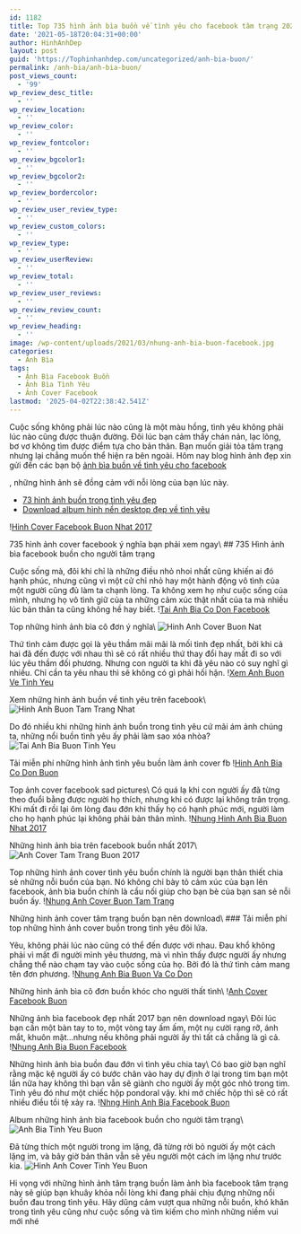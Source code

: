 ```yaml
---
id: 1182
title: Top 735 hình ảnh bìa buồn về tình yêu cho facebook tâm trạng 2021
date: '2021-05-18T20:04:31+00:00'
author: HinhAnhDep
layout: post
guid: 'https://Tophinhanhdep.com/uncategorized/anh-bia-buon/'
permalink: /anh-bia/anh-bia-buon/
post_views_count:
  - '99'
wp_review_desc_title:
  - ''
wp_review_location:
  - ''
wp_review_color:
  - ''
wp_review_fontcolor:
  - ''
wp_review_bgcolor1:
  - ''
wp_review_bgcolor2:
  - ''
wp_review_bordercolor:
  - ''
wp_review_user_review_type:
  - ''
wp_review_custom_colors:
  - ''
wp_review_type:
  - ''
wp_review_userReview:
  - ''
wp_review_total:
  - ''
wp_review_user_reviews:
  - ''
wp_review_review_count:
  - ''
wp_review_heading:
  - ''
image: /wp-content/uploads/2021/03/nhung-anh-bia-buon-facebook.jpg
categories:
  - Ảnh Bìa
tags:
  - Ảnh Bìa Facebook Buồn
  - Ảnh Bìa Tình Yêu
  - Ảnh Cover Facebook
lastmod: '2025-04-02T22:38:42.541Z'
---
```

Cuộc sống không phải lúc nào cũng là một màu hồng, tình yêu không phải lúc nào cũng được thuận đường. Đôi lúc bạn cảm thấy chán nản, lạc lõng, bơ vơ không tìm được điểm tựa cho bản thân. Bạn muốn giải tỏa tâm trạng nhưng lại chẳng muốn thể hiện ra bên ngoài. Hôm nay blog hình ảnh đẹp xin gửi đến các bạn bộ [ảnh bìa buồn về tình yêu cho facebook](https://tophinhanhdep.com/anh-bia-dep/anh-bia-buon/)

, những hình ảnh sẽ đồng cảm với nỗi lòng của bạn lúc này.

- [73 hình ảnh buồn trong tình yêu đẹp](https://tophinhanhdep.com/hinh-anh-buon/hinh-anh-buon-ve-tinh-yeu/)
- [Download album hình nền desktop đẹp về tình yêu](https://tophinhanhdep.com/anh-tinh-yeu/hinh-nen-desktop-chu-de-tinh-yeu/)

\![Hinh Cover Facebook Buon Nhat 2017](https://tophinhanhdep.com/wp-content/uploads/2021/03/hinh-cover-facebook-buon-nhat-2017-300x111.jpg)

 735 hình ảnh cover facebook ý nghĩa bạn phải xem ngay\ ## 735 Hình ảnh bìa facebook buồn cho người tâm trạng

Cuộc sống mà, đôi khi chỉ là những điều nhỏ nhoi nhất cũng khiến ai đó hạnh phúc, nhưng cũng vì một cử chỉ nhỏ hay một hành động vô tình của một người cũng đủ làm ta chạnh lòng. Ta không xem họ như cuộc sống của mình, nhưng họ vô tình giữ của ta những cảm xúc thật nhất của ta mà nhiều lúc bản thân ta cũng không hề hay biết. \![Tai Anh Bia Co Don Facebook](https://tophinhanhdep.com/wp-content/uploads/2021/03/tai-anh-bia-co-don-facebook-300x111.jpg)

 Top những hình ảnh bìa cô đơn ý nghĩa\ ![Hinh Anh Cover Buon Nat](https://tophinhanhdep.com/wp-content/uploads/2021/03/hinh-anh-cover-buon-nat-300x111.jpg)

Thứ tình cảm được gọi là yêu thầm mãi mãi là mối tình đẹp nhất, bởi khi cả hai đã đến được với nhau thì sẽ có rất nhiều thứ thay đổi hay mất đi so với lúc yêu thầm đối phương. Nhưng con người ta khi đã yêu nào có suy nghĩ gì nhiều. Chỉ cần ta yêu nhau thì sẽ không có gì phải hối hận. \![Xem Anh Buon Ve Tinh Yeu](https://tophinhanhdep.com/wp-content/uploads/2021/03/xem-anh-buon-ve-tinh-yeu-300x111.jpg)

 Xem những hình ảnh buồn về tình yêu trên facebook\ ![Hinh Anh Buon Tam Trang Nhat](https://tophinhanhdep.com/wp-content/uploads/2021/03/hinh-anh-buon-tam-trang-nhat-300x111.jpg)

Do đó nhiều khi những hình ảnh buồn trong tình yêu cứ mãi ám ảnh chúng ta, những nổi buồn tình yêu ấy phải làm sao xóa nhòa? ![Tai Anh Bia Buon Tinh Yeu](https://tophinhanhdep.com/wp-content/uploads/2021/03/tai-anh-bia-buon-tinh-yeu-300x111.jpg)

Tải miễn phí những hình ảnh tình yêu buồn làm ảnh cover fb \![Hinh Anh Bia Co Don Buon](https://tophinhanhdep.com/wp-content/uploads/2021/03/hinh-anh-bia-co-don-buon-300x111.jpg)

 Top ảnh cover facebook sad pictures\ Có quá lạ khi con người ấy đã từng theo đuổi bằng được người họ thích, nhưng khi có được lại không trân trọng. Khi mất đi rồi lại ôm lòng đau đớn khi thấy họ có hạnh phúc mới, người làm cho họ hạnh phúc lại không phải bản thân mình. \![Nhung Hinh Anh Bia Buon Nhat 2017](https://tophinhanhdep.com/wp-content/uploads/2021/03/nhung-hinh-anh-bia-buon-nhat-2017-300x111.jpg)

 Những hình ảnh bìa trên facebook buồn nhất 2017\ ![Anh Cover Tam Trang Buon 2017](https://tophinhanhdep.com/wp-content/uploads/2021/03/anh-cover-tam-trang-buon-2017-300x111.jpg)

Top những hình ảnh cover tình yêu buồn chính là người bạn thân thiết chia sẻ những nỗi buồn của bạn. Nó không chỉ bày tỏ cảm xúc của bạn lên facebook, ảnh bìa buồn chính là cầu nối giúp cho bạn bè của bạn san sẻ nỗi buồn ấy. \![Nhung Anh Cover Buon Tam Trang](https://tophinhanhdep.com/wp-content/uploads/2021/03/nhung-anh-cover-buon-tam-trang-300x111.jpg)

 Những hình ảnh cover tâm trạng buồn bạn nên download\ ### Tải miễn phí top những hình ảnh cover buồn trong tình yêu đôi lứa.

Yêu, không phải lúc nào cũng có thể đến được với nhau. Đau khổ không phải vì mất đi người mình yêu thương, mà vì nhìn thấy được người ấy nhưng chẳng thể nào chạm tay vào cuộc sống của họ. Bởi đó là thứ tình cảm mang tên đơn phương. \![Nhung Anh Bia Buon Va Co Don](https://tophinhanhdep.com/wp-content/uploads/2021/03/nhung-anh-bia-buon-va-co-don-300x111.jpg)

 Những hình ảnh bìa cô đơn buồn khóc cho người thất tình\ \![Anh Cover Facebook Buon](https://tophinhanhdep.com/wp-content/uploads/2021/03/anh-cover-facebook-buon-300x111.jpg)

 Những ảnh bìa facebook đẹp nhất 2017 bạn nên download ngay\ Đôi lúc bạn cần một bàn tay to to, một vòng tay ấm ấm, một nụ cười rạng rỡ, ánh mắt, khuôn mặt...nhưng nếu không phải người ấy thì tất cả chẳng là gì cả. \![Nhung Anh Bia Buon Facebook](https://tophinhanhdep.com/wp-content/uploads/2021/03/nhung-anh-bia-buon-facebook-300x111.jpg)

 Những hình ảnh bìa buồn đau đớn vì tình yêu chia tay\ Có bao giờ bạn nghĩ rằng mặc kệ người ấy có bước chân vào hay dự định ở lại trong tim bạn một lần nữa hay không thì bạn vẫn sẽ giành cho người ấy một góc nhỏ trong tim. Tình yêu đó như một chiếc hộp pondoral vậy. khi mở chiếc hộp thì sẽ có rất nhiều điều tồi tệ xảy ra. \![Nhng Hinh Anh Bia Facebook Buon](https://tophinhanhdep.com/wp-content/uploads/2021/03/nhng-hinh-anh-bia-facebook-buon-300x111.jpg)

 Album những hình ảnh bìa facebook buồn cho người tâm trạng\ ![Anh Bia Tinh Yeu Buon](https://tophinhanhdep.com/wp-content/uploads/2021/03/anh-bia-tinh-yeu-buon-300x111.jpg)

Đã từng thích một người trong im lặng, đã từng rời bỏ người ấy một cách lặng im, và bây giờ bản thân vẫn sẽ yêu người một cách im lặng như trước kia. ![Hinh Anh Cover Tinh Yeu Buon](https://tophinhanhdep.com/wp-content/uploads/2021/03/hinh-anh-cover-tinh-yeu-buon-300x111.jpg)

Hi vọng với những hình ảnh tâm trạng buồn làm ảnh bìa facebook tâm trạng này sẽ giúp bạn khuây khỏa nỗi lòng khi đang phải chịu đựng những nổi buồn đau trong tình yêu. Hãy dũng cảm vượt qua những nỗi buồn, khó khăn trong tình yêu cũng như cuộc sống và tìm kiếm cho mình những niềm vui mới nhé
